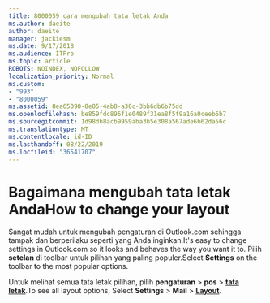 ```yaml
---
title: 8000059 cara mengubah tata letak Anda
ms.author: daeite
author: daeite
manager: jackiesm
ms.date: 9/17/2018
ms.audience: ITPro
ms.topic: article
ROBOTS: NOINDEX, NOFOLLOW
localization_priority: Normal
ms.custom:
- "993"
- "8000059"
ms.assetid: 8ea65090-8e05-4ab8-a30c-3bb6db6b75dd
ms.openlocfilehash: be859fdc896f1e0489f31ea8f5f9a16a0ceeb6b7
ms.sourcegitcommit: 1d98db8acb9959aba3b5e308a567ade6b62da56c
ms.translationtype: MT
ms.contentlocale: id-ID
ms.lasthandoff: 08/22/2019
ms.locfileid: "36541707"
---
```

# <a name="how-to-change-your-layout"></a><span data-ttu-id="5fc64-102">Bagaimana mengubah tata letak Anda</span><span class="sxs-lookup"><span data-stu-id="5fc64-102">How to change your layout</span></span>

<span data-ttu-id="5fc64-103">Sangat mudah untuk mengubah pengaturan di Outlook.com sehingga tampak dan berperilaku seperti yang Anda inginkan.</span><span class="sxs-lookup"><span data-stu-id="5fc64-103">It's easy to change settings in Outlook.com so it looks and behaves the way you want it to.</span></span> <span data-ttu-id="5fc64-104">Pilih **setelan** di toolbar untuk pilihan yang paling populer.</span><span class="sxs-lookup"><span data-stu-id="5fc64-104">Select **Settings** on the toolbar to the most popular options.</span></span>

<span data-ttu-id="5fc64-105">Untuk melihat semua tata letak pilihan, pilih **pengaturan** > **pos** > [**tata letak**](https://outlook.live.com/mail/options/mail/layout).</span><span class="sxs-lookup"><span data-stu-id="5fc64-105">To see all layout options, Select **Settings** > **Mail** > [**Layout**](https://outlook.live.com/mail/options/mail/layout).</span></span>
  